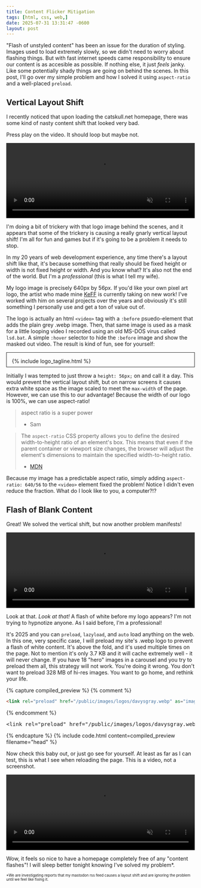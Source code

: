 ```yaml
---
title: Content Flicker Mitigation
tags: [html, css, web,]
date: 2025-07-31 13:31:47 -0600
layout: post
---
```

"Flash of unstyled content" has been an issue for the duration of styling. Images used to load extremely slowly, so we didn't need to worry about flashing things. But with fast internet speeds came responsibility to ensure our content is as accesible as possible. If nothing else, it just _feels_ janky. Like some potentially shady things are going on behind the scenes. In this post, I'll go over my simple problem and how I solved it using `aspect-ratio` and a well-placed `preload`.

## Vertical Layout Shift
I recently noticed that upon loading the catskull.net homepage, there was some kind of nasty content shift that looked very bad.

Press play on the video. It should loop but maybe not.

<video style="width: 100%; aspect-ratio: 866/346;" controls loop muted playsinline>
  <source src="/assets/images/posts/content-flicker-mitigation/baadreload.webm" type="video/webm">
  Your browser does not support the video tag.
</video>

I'm doing a bit of trickery with that logo image behind the scenes, and it appears that some of the trickery is causing a really gnarly vertical layout shift! I'm all for fun and games but if it's going to be a problem it needs to stop.

In my 20 years of web development experience, any time there's a layout shift like that, it's because something that really should be fixed height or width is not fixed height or width. And you know what? It's also not the end of the world. But I'm a _professional_ (this is what I tell my wife).

My logo image is precisely 640px by 56px. If you'd like your own pixel art logo, the artist who made mine [KeFF](/new-art.html) is currently taking on new work! I've worked with him on several projects over the years and obviously it's still something I personally use and get a ton of value out of.

The logo is actually an html `<video>` tag with a `:before` psuedo-element that adds the plain grey .webp image. Then, that same image is used as a mask for a little looping video I recorded using an old MS-DOS virus called `lsd.bat`. A simple `:hover` selector to hide the `:before` image and show the masked out video. The result is kind of fun, see for yourself:

<div style="padding: 1em; padding-bottom: 0.5em; border: 1px solid;">
{% include logo_tagline.html %}
</div>

Initially I was tempted to just throw a `height: 56px;` on and call it a day. This would prevent the vertical layout shift, but on narrow screens it causes extra white space as the image scaled to meet the `max-width` of the page. However, we can use this to our advantage! Because the width of our logo is 100%, we can use aspect-ratio!

> aspect ratio is a super power  
> - Sam

> The `aspect-ratio` CSS property allows you to define the desired width-to-height ratio of an element's box. This means that even if the parent container or viewport size changes, the browser will adjust the element's dimensions to maintain the specified width-to-height ratio.  
> - [MDN](https://developer.mozilla.org/en-US/docs/Web/CSS/aspect-ratio)

Because my image has a predictable aspect ratio, simply adding `aspect-ratio: 640/56` to the `<video>` element fixed the problem! Notice I didn't even reduce the fraction. What do I look like to you, a computer?!?

## Flash of Blank Content

Great! We solved the vertical shift, but now another problem manifests!

<video style="width: 100%; aspect-ratio: 798/320;" controls loop muted playsinline>
  <source src="/assets/images/posts/content-flicker-mitigation/betterload.webm" type="video/webm">
  Your browser does not support the video tag.
</video>

Look at that. _Look at that!_ A flash of white before my logo appears? I'm not trying to hypnotize anyone. As I said before, I'm a professional!

It's 2025 and you can `preload`, `lazyload`, and `auto` load anything on the web. In this one, very specific case, I will preload my site's .webp logo to prevent a flash of white content. It's above the fold, and it's used multiple times on the page. Not to mention it's only 3.7 KB and it will cache extremely well - it will never change. If you have 18 "hero" images in a carousel and you try to preload them all, this strategy will not work. You're doing it wrong. You don't want to preload 328 MB of hi-res images. You want to go home, and rethink your life.

{% capture compiled_preview %}
{% comment %}
```html
<link rel="preload" href="/public/images/logos/davysgray.webp" as="image" type="image/webp" />
```
{% endcomment %}
<div class="highlight highlight-text-html-basic"><pre><span class="pl-kos">&lt;</span><span class="pl-ent">link</span> <span class="pl-c1">rel</span>="<span class="pl-s">preload</span>" <span class="pl-c1">href</span>="<span class="pl-s">/public/images/logos/davysgray.webp</span>" <span class="pl-c1">as</span>="<span class="pl-s">image</span>" <span class="pl-c1">type</span>="<span class="pl-s">image/webp</span>" <span class="pl-kos">/&gt;</span></pre></div>
{% endcapture %}
{% include code.html
  content=compiled_preview
  filename="head"
%}

Now check this baby out, or just go see for yourself. At least as far as I can test, this is what I see when reloading the page. This is a video, not a screenshot.

<video style="width: 100%; aspect-ratio: 798/320;" controls loop muted playsinline>
  <source src="/assets/images/posts/content-flicker-mitigation/goodreload.webm" type="video/webm">
  Your browser does not support the video tag.
</video>

Wow, it feels so nice to have a homepage completely free of any "content flashes"! I will sleep better tonight knowing I've solved my problem*.

<sub><sup>*We are investigating reports that my mastodon rss feed causes a layout shift and are ignoring the problem until we feel like fixing it.</sup></sub>
